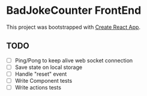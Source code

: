 # BadJokeCounter FrontEnd

This project was bootstrapped with [Create React App](https://github.com/facebookincubator/create-react-app).

## TODO
- [ ] Ping/Pong to keep alive web socket connection
- [ ] Save state on local storage
- [ ] Handle "reset" event
- [ ] Write Component tests
- [ ] Write actions tests
